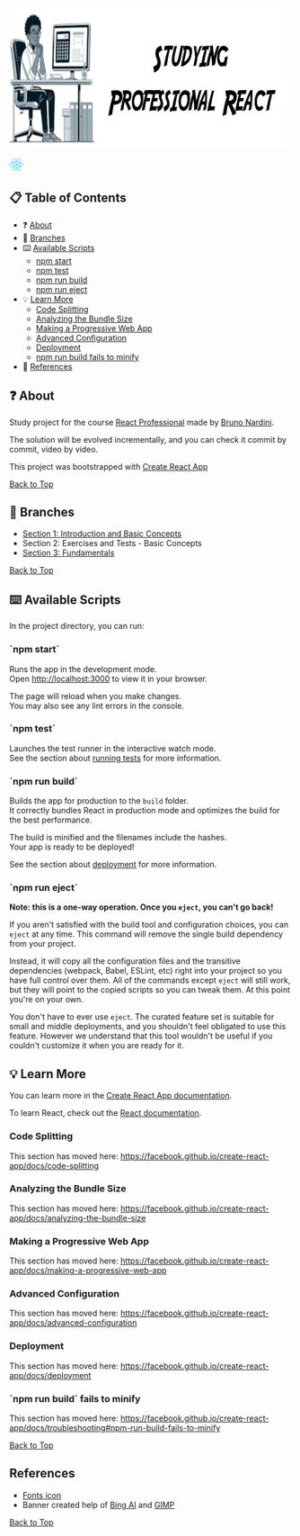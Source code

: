 <!--suppress HtmlUnknownAnchorTarget -->

<img src="./docs/assets/banner.png" alt="Banner with a man on the left, sitting in a office chair in front a computer" width="830" height="250"/>

<a href="https://react.dev/" title="Go to react.dev website"><img src="./docs/assets/react-color.svg" width="25" alt="React.JS logo icon"></a>

<h2 id="table-of-contents">📋 Table of Contents</h2>

<ul>
    <li>❓ <a href="#about" title="Go to about section">About</a></li>
    <li>🌿 <a href="#branches" title="Go to branches section">Branches</a></li>
    <li>
        ⌨️ <a href="#available-scripts" title="Go to branches section">Available Scripts</a><br/>
        <ul>
            <li><a href="#available-scripts-npm-start" title="Go to npm start section">npm start</a></li>
            <li><a href="#available-scripts-npm-test" title="Go to npm test section">npm test</a></li>
            <li><a href="#available-scripts-npm-run-build" title="Go to npm run build section">npm run build</a></li>
            <li><a href="#available-scripts-npm-run-eject" title="Go to npm run eject section">npm run eject</a></li>
        </ul>
    </li>
    <li>
        💡 <a href="#learn-more" title="Go to references section">Learn More</a>
        <ul>
            <li><a href="#learn-more-code-splitting" title="Go to code splitting section">Code Splitting</a></li>
            <li><a href="#learn-more-analyzing-the-bundle-size" title="Go to analyzing the bundle size section">Analyzing the Bundle Size</a></li>
            <li><a href="#learn-more-making-a-progressive-web-app" title="Go to making a progressive web app section">Making a Progressive Web App</a></li>
            <li><a href="#learn-more-advanced-configuration" title="Go to advanced configuration section">Advanced Configuration</a></li>
            <li><a href="#learn-more-deployment" title="Go to deployment section">Deployment</a></li>
            <li><a href="#learn-more-npm-run-build-fails-to-minify" title="Go to npm run build fails to minify section">npm run build fails to minify</a></li>
        </ul>
    </li>
    <li>📖 <a href="#references" title="Go to references section">References</a></li>
</ul>

<h2 id="about">❓ About</h2>

Study project for the
course <a href="https://www.udemy.com/course/react-redux-profissional" title="Go to react-professional course at Udemy">
React Professional</a> made
by <a href="https://www.udemy.com/user/brunonardini/" title="Go to Nardini's biografy at Udemy">Bruno Nardini</a>.

The solution will be evolved incrementally, and you can check it commit by commit, video by video.

This project was bootstrapped
with <a href="https://github.com/facebook/create-react-app" title="Go to create-react-app from facebook GitHub project.">
Create React App</a>

<a href="#table-of-contents" title="go to the table of contents">Back to Top</a>

<h2 id="branches">🌿 Branches</h2>

<ul>
    <li><a href="https://github.com/marciovmartins/react-redux-professional/tree/section-1" title="go to section 1 in github react-redux-professional project">Section 1: Introduction and Basic Concepts</a></li>
    <li>Section 2: Exercises and Tests - Basic Concepts</li>
    <li><a href="https://github.com/marciovmartins/react-redux-professional/tree/section-3" title="go to section 3 in github react-redux-professional project">Section 3: Fundamentals</a></li>
</ul>

<a href="#table-of-contents" title="go to the table of contents">Back to Top</a>

<h2 id="available-scripts">⌨️ Available Scripts</h2>

In the project directory, you can run:

<h3 id="available-scripts-npm-start">`npm start`</h3>

Runs the app in the development mode.\
Open <a href="http://localhost:3000">http://localhost:3000</a> to view it in your browser.

The page will reload when you make changes.\
You may also see any lint errors in the console.

<h3 id="available-scripts-npm-test">`npm test`</h3>

Launches the test runner in the interactive watch mode.\
See the section
about <a href="https://facebook.github.io/create-react-app/docs/running-tests" title="Go to running tests documentation page on facebook GitHub">
running tests</a> for more information.

<h3 id="available-scripts-npm-run-build">`npm run build`</h3>

Builds the app for production to the `build` folder.\
It correctly bundles React in production mode and optimizes the build for the best performance.

The build is minified and the filenames include the hashes.\
Your app is ready to be deployed!

See the section
about <a href="https://facebook.github.io/create-react-app/docs/deployment" title="Go to deployment documentation page on facebook GitHub">
deployment</a> for more information.

<h3 id="available-scripts-npm-run-eject">`npm run eject`</h3>

<strong>Note: this is a one-way operation. Once you `eject`, you can't go back!</strong>

If you aren't satisfied with the build tool and configuration choices, you can `eject` at any time. This command will
remove the single build dependency from your project.

Instead, it will copy all the configuration files and the transitive dependencies (webpack, Babel, ESLint, etc) right
into your project so you have full control over them. All of the commands except `eject` will still work, but they will
point to the copied scripts so you can tweak them. At this point you're on your own.

You don't have to ever use `eject`. The curated feature set is suitable for small and middle deployments, and you
shouldn't feel obligated to use this feature. However we understand that this tool wouldn't be useful if you couldn't
customize it when you are ready for it.

<h2 id="learn-more">💡 Learn More</h2>

You can learn more in
the <a href="https://facebook.github.io/create-react-app/docs/getting-started" title="Go to getting started documentation page on facebook GitHub">
Create React App
documentation</a>.

To learn React, check out the <a href="https://reactjs.org/" title="Go to  page">React documentation</a>.

<h3 id="learn-more-code-splitting">Code Splitting</h3>

This section has moved
here: <a href="https://facebook.github.io/create-react-app/docs/code-splitting">https://facebook.github.io/create-react-app/docs/code-splitting</a>

<h3 id="learn-more-analyzing-the-bundle-size">Analyzing the Bundle Size</h3>

This section has moved
here: <a href="https://facebook.github.io/create-react-app/docs/analyzing-the-bundle-size">https://facebook.github.io/create-react-app/docs/analyzing-the-bundle-size</a>

<h3 id="learn-more-making-a-progressive-web-app">Making a Progressive Web App</h3>

This section has moved
here: <a href="https://facebook.github.io/create-react-app/docs/making-a-progressive-web-app">https://facebook.github.io/create-react-app/docs/making-a-progressive-web-app</a>

<h3 id="learn-more-advanced-configuration">Advanced Configuration</h3>

This section has moved
here: <a href="https://facebook.github.io/create-react-app/docs/advanced-configuration">https://facebook.github.io/create-react-app/docs/advanced-configuration</a>

<h3 id="learn-more-development">Deployment</h3>

This section has moved
here: <a href="https://facebook.github.io/create-react-app/docs/deployment">https://facebook.github.io/create-react-app/docs/deployment</a>

<h3 id="learn-more-npm-run-build-fails-to-minify">`npm run build` fails to minify</h3>

This section has moved
here: <a href="https://facebook.github.io/create-react-app/docs/troubleshooting#npm-run-build-fails-to-minify">https://facebook.github.io/create-react-app/docs/troubleshooting#npm-run-build-fails-to-minify</a>

<a href="#table-of-contents" title="go to the table of contents">Back to Top</a>

<h2 id="references">References</h2>

<ul>
  <li>
    <a href="https://simpleicons.org/" title="Go to simpleicons.org website">Fonts icon</a>
  </li>
  <li>
    Banner created help of <a href="https://www.bing.com/images/create/uma-pessoa-de-pele-negra2c-sentado-em-uma-cadeira-d/1-65b9561d42e34163874eb92bb53f3382?id=pApUrDTg0mUzU6HqaXoc9Q%3d%3d&view=detailv2&idpp=genimg&idpclose=1&FORM=SYDBIC" title="Go to Bing AI used in the banner">
    Bing AI</a>
    and <a href="https://www.gimp.org/" title="Go to GIMP website">GIMP</a>    
  </li>
</ul>

<a href="#table-of-contents" title="go to the table of contents">Back to Top</a>
